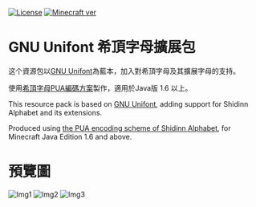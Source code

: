 [![License](https://img.shields.io/static/v1?label=License&message=GNU%20GPL%20v2&color=db2331&style=flat-square&logo=gnu)](https://www.gnu.org/licenses/gpl-2.0.html)
[![Minecraft ver](https://img.shields.io/static/v1?label=Minecraft%20version&message=1.6.0+%2B&color=db2331&style=flat-square&logo=)](https://minecraft.net)

# GNU Unifont 希頂字母擴展包
这个資源包以[GNU Unifont](https://zh.wikipedia.org/wiki/GNU_Unifont)為藍本，加入對希頂字母及其擴展字母的支持。

使用[希頂字母PUA編碼方案](https://wiki.xdi8.top/wiki/%E5%B8%8C%E9%A1%B6%E5%AD%97%E6%AF%8DPUA%E7%BC%96%E7%A0%81)製作，適用於Java版 1.6 以上。

This resource pack is based on [GNU Unifont](https://en.wikipedia.org/wiki/GNU_Unifont), adding support for Shidinn Alphabet and its extensions.

Produced using [the PUA encoding scheme of Shidinn Alphabet](https://wiki.xdi8.top/wiki/%E5%B8%8C%E9%A1%B6%E5%AD%97%E6%AF%8DPUA%E7%BC%96%E7%A0%81), for Minecraft Java Edition 1.6 and above.

# 預覽圖
![Img1](https://user-images.githubusercontent.com/61273857/210516277-7bd21029-20a0-4b48-93b4-e20d78911c5e.png)
![Img2](https://user-images.githubusercontent.com/61273857/210516374-637de2fe-d83c-4a5a-a265-cc9cde27673b.png)
![Img3](https://user-images.githubusercontent.com/61273857/210516382-f252b31e-e6ee-450a-acf6-24e64c19c7a8.png)

